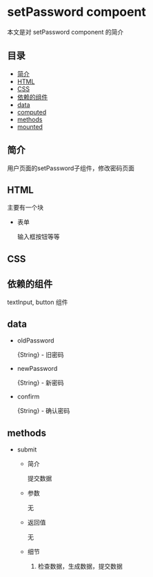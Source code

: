 # setPassword compoent
本文是对 setPassword component 的简介

## 目录
- [简介](#introduction)
- [HTML](#HTML)
- [CSS](#CSS)
- [依赖的组件](#components)
- [data](#data)
- [computed](#computed)
- [methods](#methods)
- [mounted](#mounted)

<h2 id="introduction">简介</h2>

用户页面的setPassword子组件，修改密码页面

<h2 id="HTML">HTML</h2>

主要有一个块

- 表单

  输入框按钮等等
  
<h2 id="CSS">CSS</h2>


<h2 id="components">依赖的组件</h2>

textInput, button 组件

<h2 id="data">data</h2>

- oldPassword

  {String} - 旧密码
  
- newPassword

  {String} - 新密码
  
- confirm

  {String} - 确认密码
  
<h2 id="methods">methods</h2>

- submit

  - 简介
  
    提交数据
    
  - 参数
  
    无
    
  - 返回值
  
    无
    
  - 细节
  
    1. 检查数据，生成数据，提交数据
       
